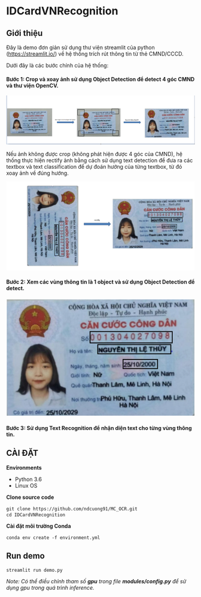 # IDCardVNRecognition

## Giới thiệu
Đây là demo đơn giản sử dụng thư viện streamlit của python (https://streamlit.io/) về hệ thống trích rút thông tin từ thẻ CMND/CCCD.

Dưới đây là các bước chính của hệ thống:
#### Bước 1: Crop và xoay ảnh sử dụng Object Detection để detect 4 góc CMND và thư viện OpenCV.

![crop image](./app/flow1_1.png)

Nếu ảnh không được crop (không phát hiện được 4 góc của CMND), hệ thống thực hiện rectify ảnh bằng cách sử dụng text detection để đưa ra các textbox và text classification để
dự đoán hướng của từng textbox, từ đó xoay ảnh về đúng hướng. 

![rectify image](./app/flow1_2.png)

#### Bước 2: Xem các vùng thông tin là 1 object và sử dụng Object Detection để detect.

![detect_key image](./app/flow2.png)

#### Bước 3: Sử dụng Text Recognition để nhận diện text cho từng vùng thông tin.

## CÀI ĐẶT
**Environments**
- Python 3.6
- Linux OS

**Clone source code**
```
git clone https://github.com/ndcuong91/MC_OCR.git
cd IDCardVNRecognition
```
**Cài đặt môi trường Conda**
```
conda env create -f environment.yml
```

## Run demo
```
streamlit run demo.py
```
<i> Note: Có thể điều chỉnh tham số <strong>gpu</strong> trong file <strong>modules/config.py</strong> để sử dụng gpu trong quá trình inference.</i> 